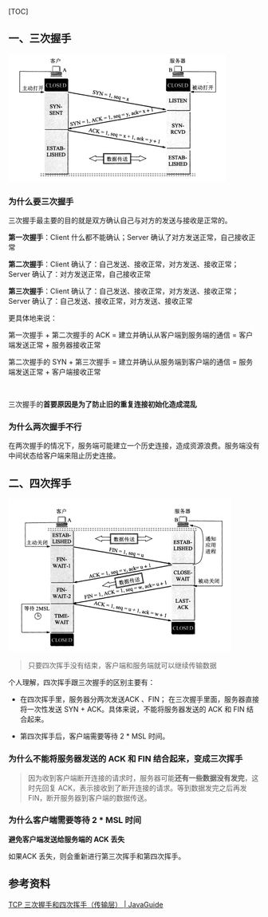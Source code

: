 [TOC]

## 一、三次握手

![image-20240313212956831](images/image-20240313212956831.png)

### 为什么要三次握手

三次握手最主要的目的就是双方确认自己与对方的发送与接收是正常的。

**第一次握手**：Client 什么都不能确认；Server 确认了对方发送正常，自己接收正常

**第二次握手**：Client 确认了：自己发送、接收正常，对方发送、接收正常；Server 确认了：对方发送正常，自己接收正常

**第三次握手**：Client 确认了：自己发送、接收正常，对方发送、接收正常；Server 确认了：自己发送、接收正常，对方发送、接收正常



更具体地来说：

第一次握手 + 第二次握手的 ACK =  建立并确认从客户端到服务端的通信 = 客户端发送正常 + 服务器接收正常

第二次握手的 SYN + 第三次握手 = 建立并确认从服务端到客户端的通信 = 服务端发送正常 + 客户端接收正常





​	

三次握手的**首要原因是为了防止旧的重复连接初始化造成混乱**





### 为什么两次握手不行

在两次握手的情况下，服务端可能建立一个历史连接，造成资源浪费。服务端没有中间状态给客户端来阻止历史连接。







## 二、四次挥手

![image-20240313213131107](images/image-20240313213131107.png)

> 只要四次挥手没有结束，客户端和服务端就可以继续传输数据





个人理解，四次挥手跟三次握手的区别主要有：

- 在四次挥手里，服务器分两次发送ACK 、FIN； 在三次握手里面，服务器直接将一次性发送 SYN + ACK。具体来说，不能将服务器发送的 ACK 和 FIN 结合起来。

- 第四次挥手后，客户端需要等待 2 * MSL 时间。





### 为什么不能将服务器发送的 ACK 和 FIN 结合起来，变成三次挥手

> 因为收到客户端断开连接的请求时，服务器可能**还有一些数据没有发完**，这时先回复 ACK，表示接收到了断开连接的请求。等到数据发完之后再发 FIN，断开服务器到客户端的数据传送。





### 为什么客户端需要等待 2 * MSL 时间



**避免客户端发送给服务端的 ACK 丢失**

如果ACK 丢失，则会重新进行第三次挥手和第四次挥手。



## 参考资料

[TCP 三次握手和四次挥手（传输层） | JavaGuide](https://javaguide.cn/cs-basics/network/tcp-connection-and-disconnection.html#建立连接-tcp-三次握手)